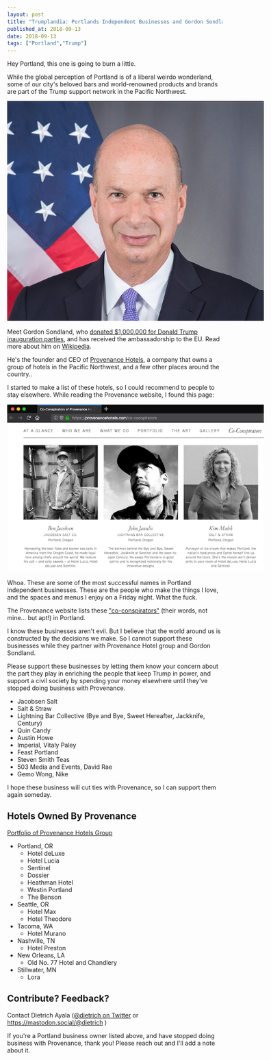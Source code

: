 ```yaml
---
layout: post
title: "Trumplandia: Portlands Independent Businesses and Gordon Sondland"
published_at: 2018-09-13
date: 2018-09-13
tags: ["Portland","Trump"]
---
```


Hey Portland, this one is going to burn a little.

While the global perception of Portland is of a liberal weirdo wonderland, some of our city's beloved bars and world-renowned products and brands are part of the Trump support network in the Pacific Northwest.

<img src="gordon.png" style="max-width: 600px;">

Meet Gordon Sondland, who [donated $1,000,000 for Donald Trump inauguration parties](https://www.wweek.com/news/2017/04/21/report-portland-hotel-owner-covertly-steered-cash-to-trump/), and has received the ambassadorship to the EU. Read more about him on [Wikipedia](https://en.wikipedia.org/wiki/Gordon_Sondland).

He's the founder and CEO of [Provenance Hotels](https://provenancehotels.com/who-we-are), a company that owns a group of hotels in the Pacific Northwest, and a few other places around the country..

I started to make a list of these hotels, so I could recommend to people to stay elsewhere. While reading the Provenance website, I found this page:

<img src="coconspirators.png" style="max-width: 600px;">

Whoa. These are some of the most successful names in Portland independent businesses. These are the people who make the things I love, and the spaces and menus I enjoy on a Friday night. What the fuck.

The Provenance website lists these ["co-conspirators"](https://provenancehotels.com/co-conspirators) (their words, not mine... but apt!) in Portland.

I know these businesses aren't evil. But I believe that the world around us is constructed by the decisions we make. So I cannot support these businesses while they partner with Provenance Hotel group and Gordon Sondland.

Please support these businesses by letting them know your concern about the part they play in enriching the people that keep Trump in power, and support a civil society  by spending your money elsewhere until they've stopped doing business with Provenance.

* Jacobsen Salt
* Salt &amp; Straw
* Lightning Bar Collective (Bye and Bye, Sweet Hereafter, Jackknife, Century)
* Quin Candy
* Austin Howe
* Imperial, Vitaly Paley
* Feast Portland
* Steven Smith Teas
* 503 Media and Events, David Rae
* Gemo Wong, Nike

I hope these business will cut ties with Provenance, so I can support them again someday.

## Hotels Owned By Provenance

[Portfolio of Provenance Hotels Group](https://provenancehotels.com/portfolio)

* Portland, OR
  * Hotel deLuxe
  * Hotel Lucia
  * Sentinel
  * Dossier
  * Heathman Hotel 
  * Westin Portland
  * The Benson
* Seattle, OR
  * Hotel Max
  * Hotel Theodore
* Tacoma, WA
  * Hotel Murano
* Nashville, TN
  * Hotel Preston
* New Orleans, LA
  * Old No. 77 Hotel and Chandlery
* Stillwater, MN
  * Lora

## Contribute? Feedback?

Contact Dietrich Ayala ([@dietrich on Twitter](https://twitter.com/dietrich) or https://mastodon.social/@dietrich )

If you're a Portland business owner listed above, and have stopped doing business with Provenance, thank you! Please reach out and I'll add a note about it.
